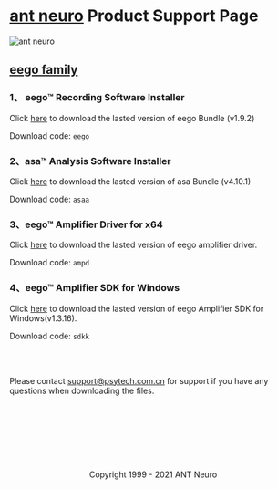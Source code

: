 #  [ant neuro](https://www.ant-neuro.com/) Product Support Page
![ant neuro](https://www.ant-neuro.com/sites/default/files/antneuro_logo_1_0.jpg) 


## [eego family](https://www.ant-neuro.com/products/eego_product_family)

### 1、 eego™ Recording Software Installer

Click [here](https://pan.baidu.com/s/1hMqlu7KYrohWcMlAuJFR2Q)  to download the lasted version of eego Bundle (v1.9.2)

Download code: ``` eego ```

### 2、asa™ Analysis Software Installer

Click [here](https://pan.baidu.com/s/1xkalvEfQ_4VDRTFi2n3Hyg)  to download the lasted version of asa Bundle (v4.10.1)

Download code: ``` asaa ```

### 3、eego™ Amplifier Driver for x64

Click [here](https://pan.baidu.com/s/1nhUtx2TOANI_2ByBxgwb-A)   to download the lasted version of eego amplifier driver.

Download code: ``` ampd ```

### 4、eego™ Amplifier SDK for Windows

Click [here](https://pan.baidu.com/s/1jYvONC6uVjuAADrQwPDbNg)   to download the lasted version of eego Amplifier SDK for Windows(v1.3.16).

Download code: ``` sdkk ```  

 <br />
  <br />
 

Please contact support@psytech.com.cn for support if you have any questions when downloading the files.


 <br />
  <br />
   <br />
 
      

 <br />
  <br />
   <br />
   

<p align="center"> Copyright 1999 - 2021 ANT Neuro </p>
  


